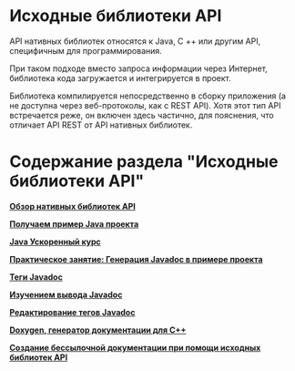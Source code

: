 # Исходные библиотеки API

API нативных библиотек относятся к Java, C ++ или другим API, специфичным для программирования.

При таком подходе вместо запроса информации через Интернет, библиотека кода загружается  и интегрируется в проект.

Библиотека компилируется непосредственно в сборку приложения (а не доступна через веб-протоколы, как с REST API). Хотя этот тип API встречается реже, он включен здесь частично, для пояснения, что отличает API REST от API нативных библиотек.

# Содержание раздела "Исходные библиотеки API"

[**Обзор нативных библиотек API**](https://github.com/Starkovden/Documenting_APIs/blob/master/9.%20Native%20library%20APIs/9.1.%20Overview%20of%20native%20library%20APIs.md)

[**Получаем пример Java проекта**](https://github.com/Starkovden/Documenting_APIs/blob/master/9.%20Native%20library%20APIs/9.2.%20Get%20the%20sample%20Java%20project.md)

[**Java Ускоренный курс**](https://github.com/Starkovden/Documenting_APIs/blob/master/9.%20Native%20library%20APIs/9.3.%20Java%20crash%20course.md)

[**Практическое занятие: Генерация Javadoc в примере проекта**](https://github.com/Starkovden/Documenting_APIs/blob/master/9.%20Native%20library%20APIs/9.4.%20Activity%20Generate%20a%20Javadoc%20from%20a%20sample%20project.md)

[**Теги Javadoc**](https://github.com/Starkovden/Documenting_APIs/blob/master/9.%20Native%20library%20APIs/9.5.%20Javadoc%20tags.md)

[**Изучением вывода Javadoc**](https://github.com/Starkovden/Documenting_APIs/blob/master/9.%20Native%20library%20APIs/9.6.%20Explore%20the%20Javadoc%20output.md)

[**Редактирование тегов Javadoc**](https://github.com/Starkovden/Documenting_APIs/blob/master/9.%20Native%20library%20APIs/9.7.%20Make%20edits%20to%20Javadocs%20tags.md)

[**Doxygen, генератор документации для С++**](https://github.com/Starkovden/Documenting_APIs/blob/master/9.%20Native%20library%20APIs/9.8.%20Doxygen%2C%20a%20document%20generator%20mainly%20for%20C%2B%2B.md)

[**Создание бессылочной документации при помощи исходных библиотек API**](https://github.com/Starkovden/Documenting_APIs/blob/master/9.%20Native%20library%20APIs/9.9.%20Create%20non-refsdocs%20with%20native%20library%20APIs.md)
